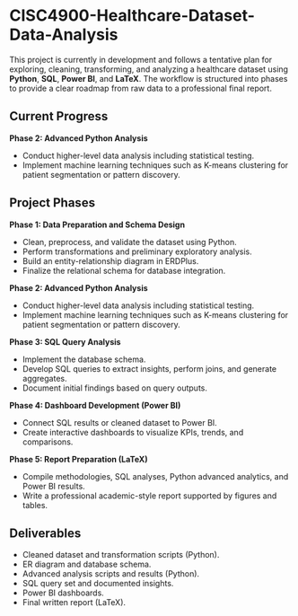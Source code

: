 # CISC4900-Healthcare-Dataset-Data-Analysis

This project is currently in development and follows a tentative plan for exploring, cleaning, transforming, and analyzing a healthcare dataset using **Python**, **SQL**, **Power BI**, and **LaTeX**. The workflow is structured into phases to provide a clear roadmap from raw data to a professional final report.  

## Current Progress
**Phase 2: Advanced Python Analysis**  
- Conduct higher-level data analysis including statistical testing.  
- Implement machine learning techniques such as K-means clustering for patient segmentation or pattern discovery. 

## Project Phases

**Phase 1: Data Preparation and Schema Design**  
- Clean, preprocess, and validate the dataset using Python.  
- Perform transformations and preliminary exploratory analysis.  
- Build an entity-relationship diagram in ERDPlus.  
- Finalize the relational schema for database integration.  

**Phase 2: Advanced Python Analysis**  
- Conduct higher-level data analysis including statistical testing.  
- Implement machine learning techniques such as K-means clustering for patient segmentation or pattern discovery.  

**Phase 3: SQL Query Analysis**  
- Implement the database schema.  
- Develop SQL queries to extract insights, perform joins, and generate aggregates.  
- Document initial findings based on query outputs.  

**Phase 4: Dashboard Development (Power BI)**  
- Connect SQL results or cleaned dataset to Power BI.  
- Create interactive dashboards to visualize KPIs, trends, and comparisons.  

**Phase 5: Report Preparation (LaTeX)**  
- Compile methodologies, SQL analyses, Python advanced analytics, and Power BI results.  
- Write a professional academic-style report supported by figures and tables.  

## Deliverables
- Cleaned dataset and transformation scripts (Python).  
- ER diagram and database schema.  
- Advanced analysis scripts and results (Python).  
- SQL query set and documented insights.  
- Power BI dashboards.  
- Final written report (LaTeX).  
